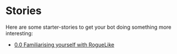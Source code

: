 
Stories
=======

Here are some starter-stories to get your bot doing something more interesting:

- [0.0 Familiarising yourself with RogueLike](./0.0-familiarity.md)
